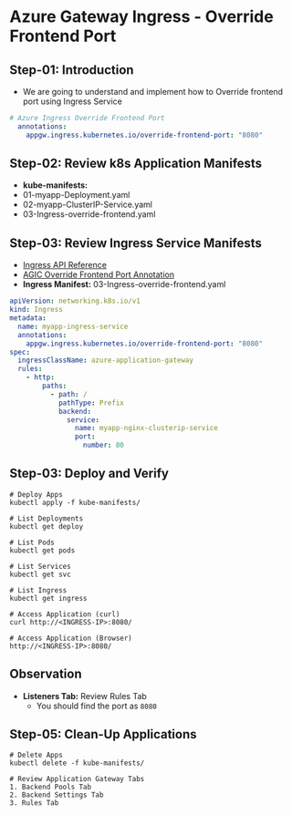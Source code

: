 # Azure Gateway Ingress - Override Frontend Port

## Step-01: Introduction
- We are going to understand and implement how to Override frontend port using Ingress Service
```yaml
# Azure Ingress Override Frontend Port
  annotations:
    appgw.ingress.kubernetes.io/override-frontend-port: "8080"
```

## Step-02: Review k8s Application Manifests
- **kube-manifests:** 
- 01-myapp-Deployment.yaml
- 02-myapp-ClusterIP-Service.yaml
- 03-Ingress-override-frontend.yaml

## Step-03: Review Ingress Service Manifests
- [Ingress API Reference](https://kubernetes.io/docs/reference/generated/kubernetes-api/v1.28/)
- [AGIC Override Frontend Port Annotation](https://azure.github.io/application-gateway-kubernetes-ingress/annotations/#override-frontend-port)
- **Ingress Manifest:** 03-Ingress-override-frontend.yaml
```yaml
apiVersion: networking.k8s.io/v1
kind: Ingress
metadata:
  name: myapp-ingress-service
  annotations:
    appgw.ingress.kubernetes.io/override-frontend-port: "8080"
spec:
  ingressClassName: azure-application-gateway
  rules:
    - http:
        paths:
          - path: /
            pathType: Prefix
            backend:
              service:
                name: myapp-nginx-clusterip-service
                port: 
                  number: 80      
```

## Step-03: Deploy and Verify
```t
# Deploy Apps
kubectl apply -f kube-manifests/

# List Deployments
kubectl get deploy

# List Pods
kubectl get pods

# List Services
kubectl get svc

# List Ingress
kubectl get ingress

# Access Application (curl)
curl http://<INGRESS-IP>:8080/

# Access Application (Browser)
http://<INGRESS-IP>:8080/
```

## Observation
- **Listeners Tab:** Review Rules Tab 
  - You should find the port as `8080`

## Step-05: Clean-Up Applications
```t
# Delete Apps
kubectl delete -f kube-manifests/

# Review Application Gateway Tabs
1. Backend Pools Tab 
2. Backend Settings Tab
3. Rules Tab
```
